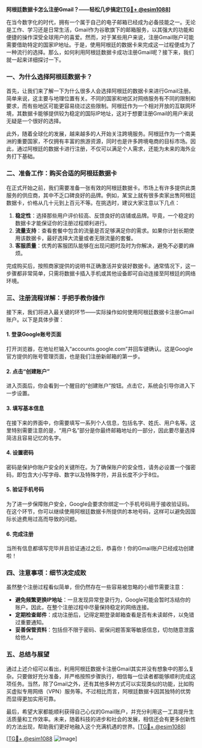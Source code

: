 **阿根廷数据卡怎么注册Gmail？——轻松几步搞定[[TG💪+ @esim1088](https://t.me/s/esim1088)]**

在当今数字化的时代，拥有一个属于自己的电子邮箱已经成为必备技能之一。无论是工作、学习还是日常生活，Gmail作为谷歌旗下的邮箱服务，以其强大的功能和便捷的操作深受全球用户的喜爱。然而，对于某些用户来说，注册Gmail账户可能需要借助特定的国家IP地址。于是，使用阿根廷的数据卡来完成这一过程便成为了一种流行的选择。那么，如何利用阿根廷数据卡成功注册Gmail呢？接下来，我们就一起来详细探讨一下。

### 一、为什么选择阿根廷数据卡？

首先，让我们来了解一下为什么很多人会选择阿根廷的数据卡来进行Gmail注册。简单来说，这主要与地理位置有关。不同的国家和地区对网络服务有不同的限制和要求，而有些地区可能更容易绕过这些限制。阿根廷作为一个相对开放的互联网环境，其数据卡能够提供较为稳定的国际IP地址，这对于想要注册Gmail的用户来说无疑是一个很好的选择。

此外，随着全球化的发展，越来越多的人开始关注跨境服务。阿根廷作为一个南美洲的重要国家，不仅拥有丰富的旅游资源，同时也是许多跨境电商的目标市场。因此，通过阿根廷的数据卡进行注册，不仅可以满足个人需求，还能为未来的海外业务打下基础。

### 二、准备工作：购买合适的阿根廷数据卡

在正式开始之前，我们需要准备一张有效的阿根廷数据卡。市场上有许多提供此类服务的供应商，其中不乏口碑良好的品牌。例如，某宝上就有很多卖家出售阿根廷数据卡，价格从几十元到上百元不等。在挑选时，建议大家注意以下几点：

1. **稳定性**：选择那些用户评价较高、反馈良好的店铺或品牌。毕竟，一个稳定的数据卡才能保证你的注册过程顺利进行。
2. **流量支持**：查看套餐中包含的流量是否足够满足你的需求。如果你计划长期使用该数据卡，最好选择大流量或者无限流量的套餐。
3. **客服质量**：优秀的客服团队能够在出现问题时及时为你解决，避免不必要的麻烦。

完成购买后，按照商家提供的说明书正确激活并安装好数据卡。通常情况下，这一步骤都非常简单，只需将数据卡插入手机或其他设备即可自动连接至阿根廷的网络环境。

### 三、注册流程详解：手把手教你操作

接下来，我们将进入最关键的环节——实际操作如何使用阿根廷数据卡注册Gmail账户。以下是具体步骤：

#### 1. 登录Google账号页面
打开浏览器，在地址栏输入“accounts.google.com”并回车键确认。这是Google官方提供的账号管理页面，也是我们注册新邮箱的第一步。

#### 2. 点击“创建账户”
进入页面后，你会看到一个醒目的“创建账户”按钮。点击它，系统会引导你进入下一步设置。

#### 3. 填写基本信息
在接下来的界面中，你需要填写一系列个人信息，包括名字、姓氏、用户名等。这里特别需要注意的是，“用户名”部分是你最终邮箱地址的一部分，因此要尽量选择简洁且容易记忆的名字。

#### 4. 设置密码
密码是保护你账户安全的关键所在。为了确保账户的安全性，请务必设置一个强密码，即包含大小写字母、数字以及特殊字符，并且长度不少于8位。

#### 5. 验证手机号码
为了进一步保障账户安全，Google会要求你绑定一个手机号码用于接收验证码。在这个环节，你可以继续使用阿根廷数据卡所提供的本地号码，这样可以避免因国际长途费用过高而导致的问题。

#### 6. 完成注册
当所有信息都填写完毕并且验证通过之后，恭喜你！你的Gmail账户已经成功创建啦！

### 四、注意事项：细节决定成败

虽然整个注册过程看似简单，但仍然存在一些容易被忽略的小细节需要注意：

- **避免频繁更换IP地址**：一旦发现异常登录行为，Google可能会暂时冻结你的账户。因此，在整个注册过程中尽量保持稳定的网络连接。
- **定期检查邮件**：成功注册后，记得定期登录邮箱查看是否有未读邮件，以免错过重要通知。
- **妥善保管资料**：包括但不限于密码、密保问题答案等敏感信息，切勿随意泄露给他人。

### 五、总结与展望

通过上述介绍可以看出，利用阿根廷数据卡注册Gmail其实并没有想象中的那么复杂。只要做好充分准备，并严格按照步骤执行，相信每一位读者都能够顺利完成这项任务。当然，除了Gmail之外，还有其他多种方式可以实现类似的功能，比如购买虚拟专用网络（VPN）服务等。不过相比而言，阿根廷数据卡因其独特的优势而显得更加实用可靠。

最后，希望大家都能顺利获得自己心仪的Gmail账户，并充分利用这一工具提升生活质量和工作效率。未来，随着科技的进步和社会的发展，相信还会有更多创新性的方法出现，帮助我们更好地融入这个充满机遇的世界。[[TG💪+ @esim1088](https://t.me/s/esim1088)]

[[TG💪+ @esim1088](https://t.me/s/esim1088) ![Image](https://i.postimg.cc/4NQfJmqS/Snipaste-2025-05-13-00-14-12.png)]